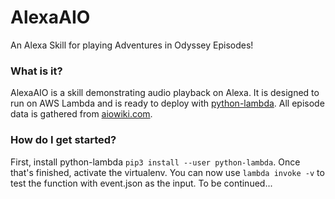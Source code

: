 # AlexaAIO
An Alexa Skill for playing Adventures in Odyssey Episodes!

### What is it?
AlexaAIO is a skill demonstrating audio playback on Alexa.  It is designed to run on AWS Lambda and is ready to deploy with [python-lambda](https://github.com/nficano/python-lambda).  All episode data is gathered from [aiowiki.com](http://www.aiowiki.com/wiki/Main_Page).

### How do I get started?
First, install python-lambda `pip3 install --user python-lambda`.  Once that's finished, activate the virtualenv.  You can now use `lambda invoke -v` to test the function with event.json as the input.  To be continued...
